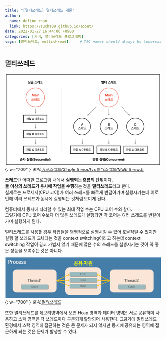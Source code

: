 ```yaml
---
title: "[멀티쓰레드] 멀티쓰레드 개론"
author:
  name: define_chan
  link: https://eucha09.github.io/about/
date: 2022-01-27 16:44:00 +0900
categories: [서버, 멀티쓰레드 프로그래밍]
tags: [멀티쓰레드, multithread]     # TAG names should always be lowercase
---
```


## **멀티쓰레드**

![multithread](/assets/img/posts/server/multithread.png){: w="700" }
_출처:[싱글스레드(Single thread)vs멀티스레드(Multi thread)](https://velog.io/@gil0127/%EC%8B%B1%EA%B8%80%EC%8A%A4%EB%A0%88%EB%93%9CSingle-thread-vs-%EB%A9%80%ED%8B%B0%EC%8A%A4%EB%A0%88%EB%93%9C-Multi-thread-t5gv4udj)_

**쓰레드**란 어떠한 프로그램 내에서 **실행되는 흐름의 단위**이다.   
**둘 이상의 쓰레드가 동시에 작업을 수행**하는 것을 **멀티쓰레드**라고 한다.   
실제로는 프로세서(CPU 코어)가 여러 쓰레드를 빠르게 번갈아가며 실행시키는데 이로 인해 여러 쓰레드가 동시에 실행되는 것처럼 보이게 된다.

컴퓨터에서 동시에 처리할 수 있는 최대 작업 수는 CPU 코어 수와 같다.   
그렇기에 CPU 코어 수보다 더 많은 쓰레드가 실행되면 각 코어는 여러 쓰레드를 번갈아가며 실행하게 된다.

멀티쓰레드를 사용할 경우 작업들을 병행적으로 실행시킬 수 있어 효율적일 수 있지만 실행 할 쓰레드가 교체되는 것을 context switching이라고 하는데 context switching 작업이 결코 가볍지 않기 때문에 많은 수의 쓰레드를 실행시키는 것이 꼭 좋은 성능을 보여주는 것은 아니다.

![multithread_2](/assets/img/posts/server/multithread_2.png){: w="700" }
_출처:[멀티쓰레드](https://velog.io/@chjh121/%EB%A9%80%ED%8B%B0%EC%8A%A4%EB%A0%88%EB%93%9C)_

또한 멀티쓰레드를 메모리영역에서 보면 Heap 영역과 데이터 영역은 서로 공유하며 사용하고 스택 영역은 각 쓰레드마다 구분되게 할당되어 사용한다. 그렇기에 멀티쓰레드 환경에서 스택 영역에 접근하는 것은 큰 문제가 되지 않지만 동시에 공유되는 영역에 접근하게 되는 것은 문제가 발생할 수 있다.
